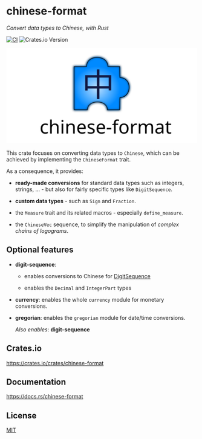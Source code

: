 # chinese-format

_Convert data types to Chinese, with Rust_

[![CI](https://github.com/giancosta86/chinese-format/actions/workflows/publish-to-crates.yml/badge.svg)](https://github.com/giancosta86/chinese-format/actions/workflows/publish-to-crates.yml)
![Crates.io Version](https://img.shields.io/crates/v/chinese-format?style=flat&logo=rust)

![Logo](docs/logo.svg)

This crate focuses on converting data types to `Chinese`,
which can be achieved by implementing the `ChineseFormat` trait.

As a consequence, it provides:

- **ready-made conversions** for standard data types such as integers,
  strings, ... - but also for fairly specific types like `DigitSequence`.

- **custom data types** - such as `Sign` and `Fraction`.

- the `Measure` trait and its related macros - especially `define_measure`.

- the `ChineseVec` sequence, to simplify the manipulation of _complex
  chains of logograms_.

## Optional features

- **digit-sequence**:

  - enables conversions to Chinese for [DigitSequence](https://crates.io/crates/digit-sequence)

  - enables the `Decimal` and `IntegerPart` types

- **currency**: enables the whole `currency` module for monetary conversions.

- **gregorian**: enables the `gregorian` module for date/time conversions.

  _Also enables_: **digit-sequence**

## Crates.io

https://crates.io/crates/chinese-format

## Documentation

https://docs.rs/chinese-format

## License

[MIT](LICENSE)
